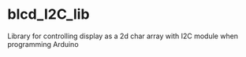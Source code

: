 # blcd_I2C_lib
Library for controlling display as a 2d char array with I2C module when programming Arduino
